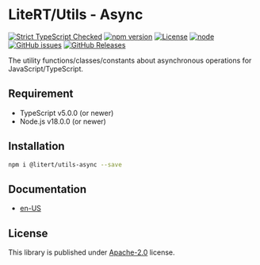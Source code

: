 # LiteRT/Utils - Async

[![Strict TypeScript Checked](https://badgen.net/badge/TS/Strict "Strict TypeScript Checked")](https://www.typescriptlang.org)
[![npm version](https://img.shields.io/npm/v/@litert/utils-async.svg?colorB=brightgreen)](https://www.npmjs.com/package/@litert/utils-async "Stable Version")
[![License](https://img.shields.io/npm/l/@litert/utils-async.svg?maxAge=2592000?style=plastic)](https://github.com/litert/utils.js/blob/master/LICENSE)
[![node](https://img.shields.io/node/v/@litert/utils-async.svg?colorB=brightgreen)](https://nodejs.org/dist/latest-v8.x/)
[![GitHub issues](https://img.shields.io/github/issues/litert/utils.js.svg)](https://github.com/litert/utils.js/issues)
[![GitHub Releases](https://img.shields.io/github/release/litert/utils.js.svg)](https://github.com/litert/utils.js/releases "Stable Release")

The utility functions/classes/constants about asynchronous operations for JavaScript/TypeScript.

## Requirement

- TypeScript v5.0.0 (or newer)
- Node.js v18.0.0 (or newer)

## Installation

```sh
npm i @litert/utils-async --save
```

## Documentation

- [en-US](https://litert.org/projects/utils.js/api-docs/async/)

## License

This library is published under [Apache-2.0](https://github.com/litert/utils.js/blob/master/LICENSE) license.
